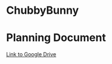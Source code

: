 # ChubbyBunny
# Planning Document

[Link to Google Drive](https://docs.google.com/document/d/1GGsd4CcHi5uuxjuspClPACZJU9ehBd_k0yoUG3ENTm0/edit?usp=sharing)
